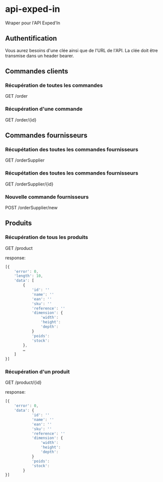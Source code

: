 # api-exped-in
Wraper pour l'API Exped'In

## Authentification

Vous aurez besoins d'une clée ainsi que de l'URL de l'API. La clée doit être transmise dans un header bearer.

## Commandes clients

### Récupération de toutes les commandes
GET /order

### Récupération d'une commande
GET /order/{id}

## Commandes fournisseurs

### Récupétation des toutes les commandes fournisseurs
GET /orderSupplier

### Récupétation des toutes les commandes fournisseurs
GET /orderSupplier/{id}

### Nouvelle commande fournisseurs
POST /orderSupplier/new

## Produits

### Récupération de tous les produits
GET /product

response:
```javascript
[{
    'error': 0,
    'length': 10,
    'data': [
        {
            'id': ''
            'name': ''
            'ean': ''
            'sku': ''
            'reference': ''
            'dimension': {
                'width':
                'height':
                'depth':
            }
            'poids':
            'stock':
        },
        …
    ]
}]
```

### Récupération d'un produit
GET /product/{id}

response:
```javascript
[{
    'error': 0,
    'data': {
            'id': ''
            'name': ''
            'ean': ''
            'sku': ''
            'reference': ''
            'dimension': {
                'width':
                'height':
                'depth':
            }
            'poids':
            'stock':
        }
}]
```
